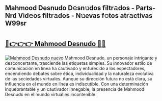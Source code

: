 ## Mahmood Desnudo D𝚎sn𝚞dos filtr𝚊dos - Parts-Nrd Vid𝚎os filtr𝚊dos - N𝚞evas f𝚘tos atr𝚊ctivas W99sr

# <h2><a href="http://mbcyti.tromn.icu/?c=Mahmood+Desnudo">🔗👉👉👉 Mahmood Desnudo 🔗🔗</a></h2>

[![Mahmood Desnudo nuevo](https://i.imgur.com/pEAQMta.gif)](http://mbcyti.tromn.icu/?c=Mahmood+Desnudo)
Mahmood Desnudo, un personaje intrigante y desconcertante, trasciende las etiquetas simples. Su innovador estilo de comunicación en línea ha cautivado y enfurecido a los espectadores, encendiendo debates sobre ética, individualidad y la naturaleza evolutiva de las sociedades virtuales. Aunque su dirección futura no está clara, su influencia en el mundo en línea es indiscutible. Con una determinación inquebrantable y un cautivador innegable, la presencia de Mahmood Desnudo en el mundo virtual es incontenible.

